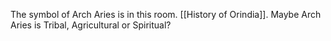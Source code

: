 The symbol of Arch Aries is in this room. [[History of Orindia]]. Maybe Arch Aries is Tribal, Agricultural or Spiritual?